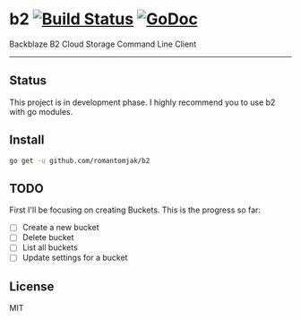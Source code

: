 # b2 [![Build Status](https://travis-ci.org/romantomjak/b2.svg)](https://travis-ci.org/romantomjak/b2) [![GoDoc](https://godoc.org/github.com/romantomjak/b2?status.svg)](https://godoc.org/github.com/romantomjak/b2)

Backblaze B2 Cloud Storage Command Line Client

---

## Status

This project is in development phase. I highly recommend you to use b2 with go modules.

## Install

```sh
go get -u github.com/romantomjak/b2
```

## TODO

First I'll be focusing on creating Buckets. This is the progress so far:

- [ ] Create a new bucket
- [ ] Delete bucket
- [ ] List all buckets
- [ ] Update settings for a bucket

## License

MIT
